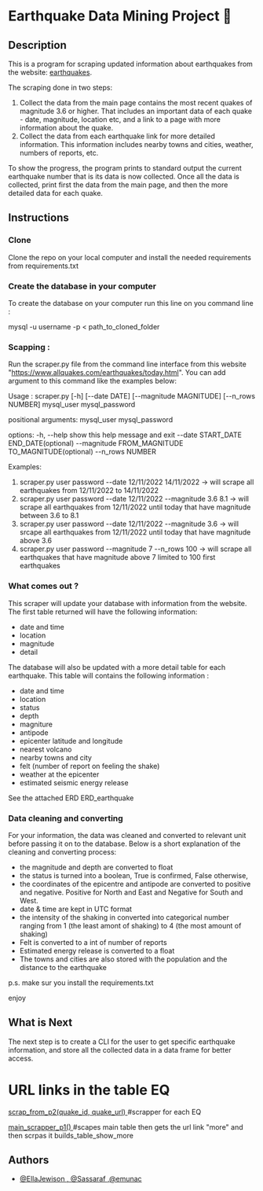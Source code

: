 
# Earthquake Data Mining Project :volcano:

##  Description
This is a program for scraping updated information about earthquakes from the website: 
[earthquakes](https://www.allquakes.com/earthquakes/today.html). 

The scraping  done in two steps: 
1. Collect the data from the main page contains the most recent quakes of magnitude 3.6 or higher.
That includes an important data of each quake - date, magnitude, location etc, and a link to a page with more information about the quake.
2. Collect the data from each earthquake link for more detailed information. This information includes 
nearby towns and cities, weather, numbers of reports, etc.

To show the progress, the program prints to standard output the current earthquake
number that is its data is now collected. Once all the data is collected, print first the data from the main page, and then the more detailed data for each quake.

## Instructions


### Clone
Clone the repo on your local computer and install the needed requirements from requirements.txt

### Create the database in your computer
To create the database on your computer run this line on you command line :

mysql -u username -p < path_to_cloned_folder
 

### Scapping :
Run the scraper.py file from the command line interface from this website "https://www.allquakes.com/earthquakes/today.html". 
You can add argument to this command like the examples below:

Usage :
scraper.py [-h] [--date DATE]
            [--magnitude MAGNITUDE]
            [--n_rows NUMBER]
            mysql_user mysql_password

positional arguments:
  mysql_user
  mysql_password

options:
  -h, --help            show this help message and exit
  --date START_DATE END_DATE(optional) 
  --magnitude FROM_MAGNITUDE TO_MAGNITUDE(optional)
  --n_rows NUMBER

Examples:
1. scraper.py user password --date 12/11/2022 14/11/2022 -> will scrape all earthquakes from 12/11/2022 to 14/11/2022
2. scraper.py user password --date 12/11/2022 --magnitude 3.6 8.1 ->
    will scrape all earthquakes from 12/11/2022 until today that have magnitude between 3.6 to 8.1
3. scraper.py user password --date 12/11/2022 --magnitude 3.6  ->
    will srcape all earthquakes from 12/11/2022 until today
    that have magnitude above 3.6
4. scraper.py user password --magnitude 7 --n_rows 100 -> will scrape all earthquakes that have magnitude above 7
    limited to 100 first earthquakes


### What comes out ?



This scraper will update your database with information from the website. The first table returned will have the following information:
- date and time
- location
- magnitude
- detail

The database will also be updated with a more detail table for each earthquake. This table will contains the following information :  
- date and time
- location
- status
- depth
- magniture
- antipode
- epicenter latitude and longitude
- nearest volcano
- nearby towns and city
- felt (number of report on feeling the shake)
- weather at the epicenter
- estimated seismic energy release

See the attached ERD ERD_earthquake

### Data cleaning and converting 
For your information, the data was cleaned and converted to relevant unit before passing it on to the database. Below is a short explanation of the cleaning and converting process:

- the magnitude and depth are converted to float
- the status is turned into a boolean, True is confirmed, False otherwise,
- the coordinates of the epicentre and antipode are converted to positive and negative. Positive for North and East and Negative for South and  West.
- date & time are kept in UTC format
- the intensity of the shaking in converted into categorical number ranging from 1 (the least amont of shaking) to 4 (the most amount of shaking) 
- Felt is converted to a int of number of reports
- Estimated energy release is converted to a float
- The towns and cities are also stored with the population and the distance to the earthquake



p.s. make sur you install the requirements.txt

enjoy


## What is Next
The next step is to create a CLI for the user to get specific earthquake information, and store all the collected data in a data frame for better access.

# URL links in the table EQ

[scrap_from_p2(quake_id, quake_url)
](https://linktodocumentation)
#scrapper for each EQ

[main_scrapper_p1()
](https://linktodocumentation)
#scapes main table then gets the url link "more" and then scrpas it builds_table_show_more


## Authors

- [@EllaJewison , @Sassaraf ,@emunac](https://www.github.com/octokatherine)

